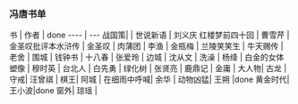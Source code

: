 ### 冯唐书单

书 | 作者   | done
---- | ---
 战国策|  |
世说新语 | 刘义庆
红楼梦前四十回 | 曹雪芹 |
金圣叹批评本水浒传 | 金圣叹 |
肉蒲团 | 李渔 |
金瓶梅 | 兰陵笑笑生 |
牛天赐传 | 老舍 |
围城 | 钱钟书 |
十八春 | 张爱玲 |
边城 | 沈从文 |
洗澡 | 杨绛 |
白金的女体塑像 | 穆时英 |
台北人 | 白先勇 |
绿化树 | 张贤亮 |
鹿鼎记 | 金庸 |
大人物| 古龙 |
守戒| 汪曾祺 |
棋王| 阿城 |
在细雨中呼喊| 余华 |
动物凶猛| 王朔 |done
黄金时代| 王小波|done
窗外| 琼瑶 |
